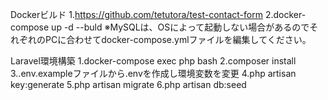 Dockerビルド
  1.https://github.com/tetutora/test-contact-form
  2.docker-compose up -d --buld
※MySQLは、OSによって起動しない場合があるのでそれぞれのPCに合わせてdocker-compose.ymlファイルを編集してください。

Laravel環境構築
  1.docker-compose exec php bash
  2.composer install
  3..env.exampleファイルから.envを作成し環境変数を変更
  4.php artisan key:generate
  5.php artisan migrate
  6.php artisan db:seed

